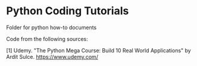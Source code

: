# Python Coding Tutorials
Folder for python how-to documents

Code from the following sources:

[1] Udemy. "The Python Mega Course: Build 10 Real World Applications" by Ardit Sulce. https://www.udemy.com/

